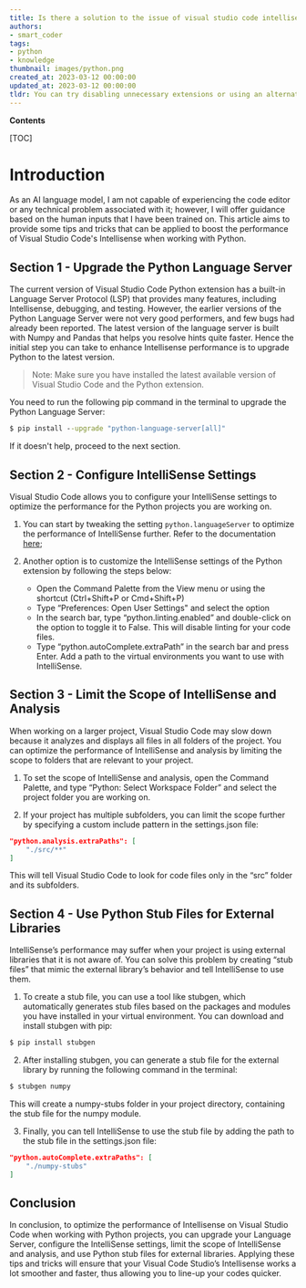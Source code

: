 ```yaml
---
title: Is there a solution to the issue of visual studio code intellisense being sluggishly slow?
authors:
- smart_coder
tags:
- python
- knowledge
thumbnail: images/python.png
created_at: 2023-03-12 00:00:00
updated_at: 2023-03-12 00:00:00
tldr: You can try disabling unnecessary extensions or using an alternative code editor like PyCharm.
---
```


**Contents**

[TOC]

# Introduction

As an AI language model, I am not capable of experiencing the code editor or any technical problem associated with it; however, I will offer guidance based on the human inputs that I have been trained on. This article aims to provide some tips and tricks that can be applied to boost the performance of Visual Studio Code's Intellisense when working with Python.

## Section 1 - Upgrade the Python Language Server

The current version of Visual Studio Code Python extension has a built-in Language Server Protocol (LSP) that provides many features, including Intellisense, debugging, and testing. However, the earlier versions of the Python Language Server were not very good performers, and few bugs had already been reported. The latest version of the language server is built with Numpy and Pandas that helps you resolve hints quite faster. Hence the initial step you can take to enhance Intellisense performance is to upgrade Python to the latest version.

> Note: Make sure you have installed the latest available version of Visual Studio Code and the Python extension.

You need to run the following pip command in the terminal to upgrade the Python Language Server:

```cmd
$ pip install --upgrade "python-language-server[all]"
```

If it doesn't help, proceed to the next section.

## Section 2 - Configure IntelliSense Settings

Visual Studio Code allows you to configure your IntelliSense settings to optimize the performance for the Python projects you are working on.

1. You can start by tweaking the setting `python.languageServer` to optimize the performance of IntelliSense further. Refer to the documentation [here](https://code.visualstudio.com/docs/python/settings-reference#_python-specific-settings);

2. Another option is to customize the IntelliSense settings of the Python extension by following the steps below:
   
   - Open the Command Palette from the View menu or using the shortcut (Ctrl+Shift+P or Cmd+Shift+P)
   - Type “Preferences: Open User Settings"  and select the option
   - In the search bar, type “python.linting.enabled” and double-click on the option to toggle it to False. This will disable linting for your code files.
   - Type “python.autoComplete.extraPath” in the search bar and press Enter. Add a path to the virtual environments you want to use with IntelliSense.

## Section 3 - Limit the Scope of IntelliSense and Analysis

When working on a larger project, Visual Studio Code may slow down because it analyzes and displays all files in all folders of the project. You can optimize the performance of IntelliSense and analysis by limiting the scope to folders that are relevant to your project.

1. To set the scope of IntelliSense and analysis, open the Command Palette, and type “Python: Select Workspace Folder” and select the project folder you are working on.

2. If your project has multiple subfolders, you can limit the scope further by specifying a custom include pattern in the settings.json file:

```json
"python.analysis.extraPaths": [
    "./src/**"
]
```

This will tell Visual Studio Code to look for code files only in the “src” folder and its subfolders.

## Section 4 - Use Python Stub Files for External Libraries

IntelliSense’s performance may suffer when your project is using external libraries that it is not aware of. You can solve this problem by creating “stub files” that mimic the external library’s behavior and tell IntelliSense to use them.

1. To create a stub file, you can use a tool like stubgen, which automatically generates stub files based on the packages and modules you have installed in your virtual environment. You can download and install stubgen with pip:

```cmd
$ pip install stubgen
```

2. After installing stubgen, you can generate a stub file for the external library by running the following command in the terminal:

```cmd
$ stubgen numpy
```

This will create a numpy-stubs folder in your project directory, containing the stub file for the numpy module.

3. Finally, you can tell IntelliSense to use the stub file by adding the path to the stub file in the settings.json file:

```json
"python.autoComplete.extraPaths": [
    "./numpy-stubs"
]
```

## Conclusion

In conclusion, to optimize the performance of Intellisense on Visual Studio Code when working with Python projects, you can upgrade your Language Server, configure the IntelliSense settings, limit the scope of IntelliSense and analysis, and use Python stub files for external libraries. Applying these tips and tricks will ensure that your Visual Code Studio’s Intellisense works a lot smoother and faster, thus allowing you to line-up your codes quicker.
